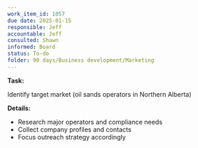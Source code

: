 ```yaml
---
work_item_id: 1057
due date: 2025-01-15
responsible: Jeff
accountable: Jeff
consulted: Shawn
informed: Board
status: To-do
folder: 90 days/Business development/Marketing
---
```


**Task:**

Identify target market (oil sands operators in Northern Alberta)

**Details:**

- Research major operators and compliance needs
- Collect company profiles and contacts
- Focus outreach strategy accordingly

